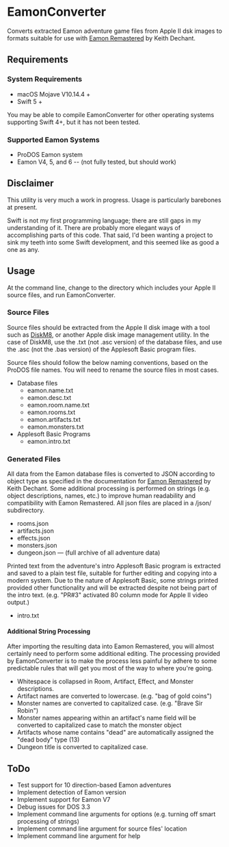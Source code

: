 # EamonConverter

Converts extracted Eamon adventure game files from Apple II dsk images to formats suitable for use with [Eamon Remastered](https://github.com/kdechant/eamon) by Keith Dechant.

## Requirements

### System Requirements

* macOS Mojave V10.14.4 +
* Swift 5 +

You may be able to compile EamonConverter for other operating systems supporting Swift 4+, but it has not been tested.

### Supported Eamon Systems

* ProDOS Eamon system
* Eamon V4, 5, and 6 -- (not fully tested, but should work)

## Disclaimer

This utility is very much a work in progress. Usage is particularly barebones at present.

Swift is not my first programming language; there are still gaps in my understanding of it. There are probably more elegant ways of accomplishing parts of this code. That said, I'd been wanting a project to sink my teeth into some Swift development, and this seemed like as good a one as any. 

## Usage

At the command line, change to the directory which includes your Apple II source files, and run EamonConverter.

### Source Files

Source files should be extracted from the Apple II disk image with a tool such as [DiskM8](https://github.com/paleotronic/diskm8), or another Apple disk image management utility. In the case of DiskM8, use the .txt (not .asc version) of the database files, and use the .asc (not the .bas version) of the Applesoft Basic program files.

Source files should follow the below naming conventions, based on the ProDOS file names. You will need to rename the source files in most cases.

* Database files
    * eamon.name.txt
    * eamon.desc.txt
    * eamon.room.name.txt
    * eamon.rooms.txt
    * eamon.artifacts.txt
    * eamon.monsters.txt
* Applesoft Basic Programs
    * eamon.intro.txt

### Generated Files

All data from the Eamon database files is converted to JSON according to object type as specified in the documentation for [Eamon Remastered](https://github.com/kdechant/eamon) by Keith Dechant. Some additional processing is performed on strings (e.g. object descriptions, names, etc.) to improve human readability and compatibility with Eamon Remastered. All json files are placed in a /json/ subdirectory.

* rooms.json
* artifacts.json
* effects.json
* monsters.json
* dungeon.json — (full archive of all adventure data)

Printed text from the adventure's intro Applesoft Basic program is extracted and saved to a plain test file, suitable for further editing and copying into a modern system. Due to the nature of Applesoft Basic, some strings printed provided other functionality and will be extracted despite not being part of the intro text. (e.g. "PR#3" activated 80 column mode for Apple II video output.)

* intro.txt

#### Additional String Processing

After importing the resulting data into Eamon Remastered, you will almost certainly need to perform some additional editing. The processing provided by EamonConverter is to make the process less painful by adhere to some predictable rules that will get you most of the way to where you're going.

* Whitespace is collapsed in Room, Artifact, Effect, and Monster descriptions.
* Artifact names are converted to lowercase. (e.g. "bag of gold coins")
* Monster names are converted to capitalized case. (e.g. "Brave Sir Robin")
* Monster names appearing within an artifact's name field will be converted to capitalized case to match the monster object
* Artifacts whose name contains "dead" are automatically assigned the "dead body" type (13)
* Dungeon title is converted to capitalized case.

## ToDo

* Test support for 10 direction-based Eamon adventures
* Implement detection of Eamon version
* Implement support for Eamon V7
* Debug issues for DOS 3.3
* Implement command line arguments for options (e.g. turning off smart processing of strings)
* Implement command line argument for source files' location
* Implement command line argument for help
